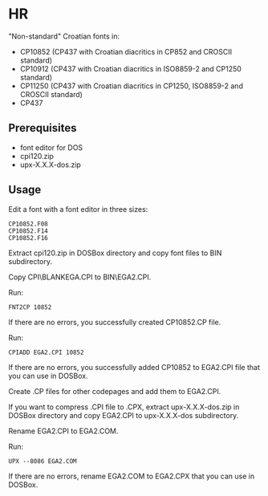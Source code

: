 # HR
"Non-standard" Croatian fonts in:
- CP10852 (CP437 with Croatian diacritics in CP852 and CROSCII standard)
- CP10912 (CP437 with Croatian diacritics in ISO8859-2 and CP1250 standard)
- CP11250 (CP437 with Croatian diacritics in CP1250, ISO8859-2 and CROSCII standard)
- CP437

## Prerequisites
- font editor for DOS
- cpi120.zip
- upx-X.X.X-dos.zip

## Usage

Edit a font with a font editor in three sizes:
```
CP10852.F08
CP10852.F14
CP10852.F16
```
Extract cpi120.zip in DOSBox directory and copy font files to BIN subdirectory.

Copy CPI\BLANKEGA.CPI to BIN\EGA2.CPI.

Run:
```
FNT2CP 10852
```
If there are no errors, you successfully created CP10852.CP file.

Run:
```
CPIADD EGA2.CPI 10852
```
If there are no errors, you successfully added CP10852 to EGA2.CPI file that you can use in DOSBox.

Create .CP files for other codepages and add them to EGA2.CPI.

If you want to compress .CPI file to .CPX, extract upx-X.X.X-dos.zip in DOSBox directory and copy EGA2.CPI to upx-X.X.X-dos subdirectory.

Rename EGA2.CPI to EGA2.COM.

Run:
```
UPX --8086 EGA2.COM
```
If there are no errors, rename EGA2.COM to EGA2.CPX that you can use in DOSBox.
